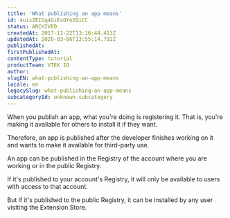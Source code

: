 ```yaml
---
title: 'What publishing an app means'
id: 4uixZEIGq4GiEsOYo2QiCC
status: ARCHIVED
createdAt: 2017-11-22T13:16:44.413Z
updatedAt: 2020-03-06T13:55:14.702Z
publishedAt: 
firstPublishedAt: 
contentType: tutorial
productTeam: VTEX IO
author: 
slugEN: what-publishing-an-app-means
locale: en
legacySlug: what-publishing-an-app-means
subcategoryId: unknown-subcategory
---
```


When you publish an app, what you're doing is registering it. That is, you're making it available for others to install it if they want.

Therefore, an app is published after the developer finishes working on it and wants to make it available for third-party use.

An app can be published in the Registry of the account where you are working or in the public Registry.

If it's published to your account's Registry, it will only be available to users with access to that account.

But if it's published to the public Registry, it can be installed by any user visiting the Extension Store.

